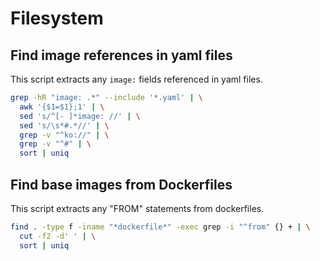 # Filesystem

## Find image references in yaml files

This script extracts any `image:` fields referenced in yaml files.

```sh
grep -hR "image: .*" --include '*.yaml' | \
  awk '{$1=$1};1' | \
  sed 's/^[- ]*image: //' | \
  sed 's/\s*#.*//' | \
  grep -v "^ko://" | \
  grep -v "^#" | \
  sort | uniq
```

## Find base images from Dockerfiles

This script extracts any "FROM" statements from dockerfiles.

```sh
find . -type f -iname "*dockerfile*" -exec grep -i "^from" {} + | \
  cut -f2 -d' ' | \
  sort | uniq
```
